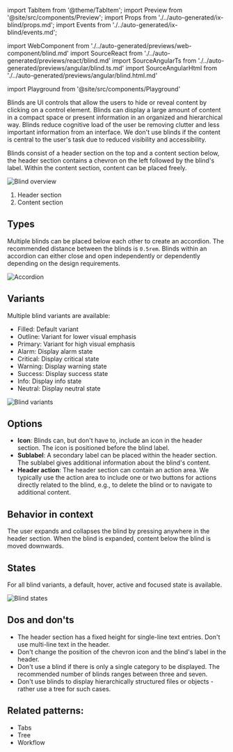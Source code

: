 import TabItem from '@theme/TabItem';
import Preview from '@site/src/components/Preview';
import Props from './../auto-generated/ix-blind/props.md';
import Events from './../auto-generated/ix-blind/events.md';

import WebComponent from './../auto-generated/previews/web-component/blind.md'
import SourceReact from './../auto-generated/previews/react/blind.md'
import SourceAngularTs from './../auto-generated/previews/angular/blind.ts.md'
import SourceAngularHtml from './../auto-generated/previews/angular/blind.html.md'

import Playground from '@site/src/components/Playground'

Blinds are UI controls that allow the users to hide or reveal content by clicking on a control element. Blinds can display a large amount of content in a compact space or present information in an organized and hierarchical way. Blinds reduce cognitive load of the user be removing clutter and less important information from an interface. We don't use blinds if the content is central to the user's task due to reduced visibility and accessibility.

Blinds consist of a header section on the top and a content section below, the header section contains a chevron on the left followed by the blind's label. Within the content section, content can be placed freely.

![Blind overview](https://www.figma.com/file/wEptRgAezDU1z80Cn3eZ0o/iX-Pattern-Illustrations?type=design&node-id=2%3A2&mode=design&t=9faEnH99BaAxqCGM-1)

1. Header section
2. Content section

## Types

Multiple blinds can be placed below each other to create an accordion. The recommended distance between the blinds is `0.5rem`. Blinds within an accordion can either close and open independently or dependently depending on the design requirements.

![Accordion](https://www.figma.com/file/wEptRgAezDU1z80Cn3eZ0o/iX-Pattern-Illustrations?type=design&node-id=2%3A655&mode=design&t=9faEnH99BaAxqCGM-1)

## Variants
Multiple blind variants are available:
- Filled: Default variant
- Outline: Variant for lower visual emphasis
- Primary: Variant for high visual emphasis
- Alarm: Display alarm state
- Critical: Display critical state
- Warning: Display warning state
- Success: Display success state
- Info: Display info state
- Neutral: Display neutral state

![Blind variants](https://www.figma.com/file/wEptRgAezDU1z80Cn3eZ0o/iX-Pattern-Illustrations?type=design&node-id=929%3A47485&mode=design&t=9faEnH99BaAxqCGM-1)


## Options
- **Icon**: Blinds can, but don't have to, include an icon in the header section. The icon is positioned before the blind label.
- **Sublabel**: A secondary label can be placed within the header section. The sublabel gives additional information about the blind's content.
- **Header action**: The header section can contain an action area. We typically use the action area to include one or two buttons for actions directly related to the blind, e.g., to delete the blind or to navigate to additional content.

## Behavior in context

The user expands and collapses the blind by pressing anywhere in the header section. When the blind is expanded, content below the blind is moved downwards.

## States

For all blind variants, a default, hover, active and focused state is available.

![Blind states](https://www.figma.com/file/wEptRgAezDU1z80Cn3eZ0o/iX-Pattern-Illustrations?type=design&node-id=2%3A352&mode=design&t=9faEnH99BaAxqCGM-1)

## Dos and don'ts

- The header section has a fixed height for single-line text entries. Don't use multi-line text in the header.
- Don't change the position of the chevron icon and the blind's label in the header.
- Don't use a blind if there is only a single category to be displayed. The recommended number of blinds ranges between three and seven.
- Don't use blinds to display hierarchically structured files or objects - rather use a tree for such cases.

## Related patterns:

- Tabs
- Tree
- Workflow
